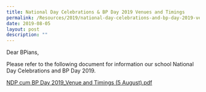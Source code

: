 ```yaml
---
title: National Day Celebrations & BP Day 2019 Venues and Timings
permalink: /Resources/2019/national-day-celebrations-and-bp-day-2019-venues-and-timings
date: 2019-08-05
layout: post
description: ""
---
```

Dear BPians,

  

Please refer to the following document for information our school National Day Celebrations and BP Day 2019.

  

[NDP cum BP Day 2019\_Venue and Timings (5 August).pdf](https://www-bpghs-moe-edu-sg-admin.cwp.sg/qql/slot/u148/BPGHS%202019/Announcements%20&%20Updates/National%20Day%20Celebrations%20&%20BP%20Day%202019%20Venues%20and%20Timings/NDP%20cum%20BP%20Day%202019_Venue%20and%20Timings%20(5%20August).pdf)
